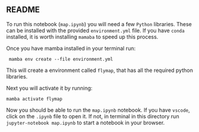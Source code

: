 ## README

To run this notebook (`map.ipynb`) you will need a few `Python` libraries. These can be installed with the provided `environment.yml` file. If you have `conda` installed, it is worth installing `mamaba` to speed up this process.

Once you have mamba installed in your terminal run:

``` mamba env create --file environment.yml```

This will create a environment called `flymap`, that has all the required python libraries.

Next you will activate it by running:

`mamba activate flymap`

Now you should be able to run the `map.ipynb` notebook. If you have `vscode`, click on the `.ipynb` file to open it. If not, in terminal in this directory run `jupyter-notebook map.ipynb` to start a notebook in your browser.

